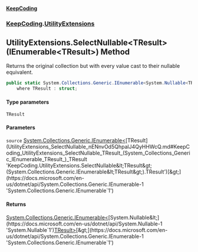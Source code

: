 #### [KeepCoding](index.md 'index')
### [KeepCoding](KeepCoding.md 'KeepCoding').[UtilityExtensions](UtilityExtensions.md 'KeepCoding.UtilityExtensions')
## UtilityExtensions.SelectNullable&lt;TResult&gt;(IEnumerable&lt;TResult&gt;) Method
Returns the original collection but with every value cast to their nullable equivalent.
```csharp
public static System.Collections.Generic.IEnumerable<System.Nullable<TResult>> SelectNullable<TResult>(this System.Collections.Generic.IEnumerable<TResult> source)
    where TResult : struct;
```
#### Type parameters
<a name='KeepCoding_UtilityExtensions_SelectNullable_TResult_(System_Collections_Generic_IEnumerable_TResult_)_TResult'></a>
`TResult`  
  
#### Parameters
<a name='KeepCoding_UtilityExtensions_SelectNullable_TResult_(System_Collections_Generic_IEnumerable_TResult_)_source'></a>
`source` [System.Collections.Generic.IEnumerable&lt;](https://docs.microsoft.com/en-us/dotnet/api/System.Collections.Generic.IEnumerable-1 'System.Collections.Generic.IEnumerable`1')[TResult](UtilityExtensions_SelectNullable_nENnvOd5QhpalJ4QyHHWcQ.md#KeepCoding_UtilityExtensions_SelectNullable_TResult_(System_Collections_Generic_IEnumerable_TResult_)_TResult 'KeepCoding.UtilityExtensions.SelectNullable&lt;TResult&gt;(System.Collections.Generic.IEnumerable&lt;TResult&gt;).TResult')[&gt;](https://docs.microsoft.com/en-us/dotnet/api/System.Collections.Generic.IEnumerable-1 'System.Collections.Generic.IEnumerable`1')  
  
#### Returns
[System.Collections.Generic.IEnumerable&lt;](https://docs.microsoft.com/en-us/dotnet/api/System.Collections.Generic.IEnumerable-1 'System.Collections.Generic.IEnumerable`1')[System.Nullable&lt;](https://docs.microsoft.com/en-us/dotnet/api/System.Nullable-1 'System.Nullable`1')[TResult](UtilityExtensions_SelectNullable_nENnvOd5QhpalJ4QyHHWcQ.md#KeepCoding_UtilityExtensions_SelectNullable_TResult_(System_Collections_Generic_IEnumerable_TResult_)_TResult 'KeepCoding.UtilityExtensions.SelectNullable&lt;TResult&gt;(System.Collections.Generic.IEnumerable&lt;TResult&gt;).TResult')[&gt;](https://docs.microsoft.com/en-us/dotnet/api/System.Nullable-1 'System.Nullable`1')[&gt;](https://docs.microsoft.com/en-us/dotnet/api/System.Collections.Generic.IEnumerable-1 'System.Collections.Generic.IEnumerable`1')  
